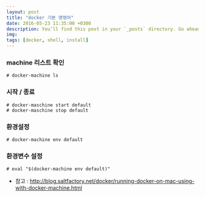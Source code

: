 ```yaml
---
layout: post
title: "docker 기본 명령어"
date: 2016-05-23 11:35:00 +0300
description: You’ll find this post in your `_posts` directory. Go ahead and edit it and re-build the site to see your changes. # Add post description (optional)
img:  
tags: [docker, shell, install]
---
```


### machine 리스트 확인
```shell
# docker-machine ls
```

### 시작 / 종료
```shell
# docker-maschine start default
# docker-maschine stop default
```

### 환경설정
```shell
# docker-machine env default
```

### 환경변수 설정
```shell
# eval "$(docker-machine env default)"
```

- 참고 : http://blog.saltfactory.net/docker/running-docker-on-mac-using-with-docker-machine.html
